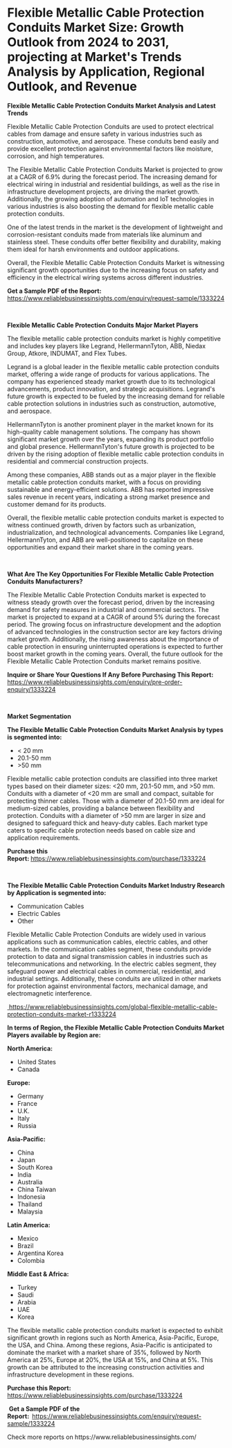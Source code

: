 <p><h1>Flexible Metallic Cable Protection Conduits Market Size: Growth Outlook from 2024 to 2031, projecting at Market's Trends Analysis by Application, Regional Outlook, and Revenue</h1></p><p><strong>Flexible Metallic Cable Protection Conduits Market Analysis and Latest Trends</strong></p>
<p><p>Flexible Metallic Cable Protection Conduits are used to protect electrical cables from damage and ensure safety in various industries such as construction, automotive, and aerospace. These conduits bend easily and provide excellent protection against environmental factors like moisture, corrosion, and high temperatures.</p><p>The Flexible Metallic Cable Protection Conduits Market is projected to grow at a CAGR of 6.9% during the forecast period. The increasing demand for electrical wiring in industrial and residential buildings, as well as the rise in infrastructure development projects, are driving the market growth. Additionally, the growing adoption of automation and IoT technologies in various industries is also boosting the demand for flexible metallic cable protection conduits.</p><p>One of the latest trends in the market is the development of lightweight and corrosion-resistant conduits made from materials like aluminum and stainless steel. These conduits offer better flexibility and durability, making them ideal for harsh environments and outdoor applications.</p><p>Overall, the Flexible Metallic Cable Protection Conduits Market is witnessing significant growth opportunities due to the increasing focus on safety and efficiency in the electrical wiring systems across different industries.</p></p>
<p><strong>Get a Sample PDF of the Report:&nbsp;</strong> <a href="https://www.reliablebusinessinsights.com/enquiry/request-sample/1333224">https://www.reliablebusinessinsights.com/enquiry/request-sample/1333224</a></p>
<p>&nbsp;</p>
<p><strong>Flexible Metallic Cable Protection Conduits Major Market Players</strong></p>
<p><p>The flexible metallic cable protection conduits market is highly competitive and includes key players like Legrand, HellermannTyton, ABB, Niedax Group, Atkore, INDUMAT, and Flex Tubes.</p><p>Legrand is a global leader in the flexible metallic cable protection conduits market, offering a wide range of products for various applications. The company has experienced steady market growth due to its technological advancements, product innovation, and strategic acquisitions. Legrand's future growth is expected to be fueled by the increasing demand for reliable cable protection solutions in industries such as construction, automotive, and aerospace.</p><p>HellermannTyton is another prominent player in the market known for its high-quality cable management solutions. The company has shown significant market growth over the years, expanding its product portfolio and global presence. HellermannTyton's future growth is projected to be driven by the rising adoption of flexible metallic cable protection conduits in residential and commercial construction projects.</p><p>Among these companies, ABB stands out as a major player in the flexible metallic cable protection conduits market, with a focus on providing sustainable and energy-efficient solutions. ABB has reported impressive sales revenue in recent years, indicating a strong market presence and customer demand for its products.</p><p>Overall, the flexible metallic cable protection conduits market is expected to witness continued growth, driven by factors such as urbanization, industrialization, and technological advancements. Companies like Legrand, HellermannTyton, and ABB are well-positioned to capitalize on these opportunities and expand their market share in the coming years.</p></p>
<p>&nbsp;</p>
<p><strong>What Are The Key Opportunities For Flexible Metallic Cable Protection Conduits Manufacturers?</strong></p>
<p><p>The Flexible Metallic Cable Protection Conduits market is expected to witness steady growth over the forecast period, driven by the increasing demand for safety measures in industrial and commercial sectors. The market is projected to expand at a CAGR of around 5% during the forecast period. The growing focus on infrastructure development and the adoption of advanced technologies in the construction sector are key factors driving market growth. Additionally, the rising awareness about the importance of cable protection in ensuring uninterrupted operations is expected to further boost market growth in the coming years. Overall, the future outlook for the Flexible Metallic Cable Protection Conduits market remains positive.</p></p>
<p><strong>Inquire or Share Your Questions If Any Before Purchasing This Report:</strong> <a href="https://www.reliablebusinessinsights.com/enquiry/pre-order-enquiry/1333224">https://www.reliablebusinessinsights.com/enquiry/pre-order-enquiry/1333224</a></p>
<p>&nbsp;</p>
<p><strong>Market Segmentation</strong></p>
<p><strong>The Flexible Metallic Cable Protection Conduits Market Analysis by types is segmented into:</strong></p>
<p><ul><li>< 20 mm</li><li>20.1-50 mm</li><li>>50 mm</li></ul></p>
<p><p>Flexible metallic cable protection conduits are classified into three market types based on their diameter sizes: <20 mm, 20.1-50 mm, and >50 mm. Conduits with a diameter of <20 mm are small and compact, suitable for protecting thinner cables. Those with a diameter of 20.1-50 mm are ideal for medium-sized cables, providing a balance between flexibility and protection. Conduits with a diameter of >50 mm are larger in size and designed to safeguard thick and heavy-duty cables. Each market type caters to specific cable protection needs based on cable size and application requirements.</p></p>
<p><strong>Purchase this Report:&nbsp;</strong><a href="https://www.reliablebusinessinsights.com/purchase/1333224">https://www.reliablebusinessinsights.com/purchase/1333224</a></p>
<p>&nbsp;</p>
<p><strong>The Flexible Metallic Cable Protection Conduits Market Industry Research by Application is segmented into:</strong></p>
<p><ul><li>Communication Cables</li><li>Electric Cables</li><li>Other</li></ul></p>
<p><p>Flexible Metallic Cable Protection Conduits are widely used in various applications such as communication cables, electric cables, and other markets. In the communication cables segment, these conduits provide protection to data and signal transmission cables in industries such as telecommunications and networking. In the electric cables segment, they safeguard power and electrical cables in commercial, residential, and industrial settings. Additionally, these conduits are utilized in other markets for protection against environmental factors, mechanical damage, and electromagnetic interference.</p></p>
<p><a href="https://www.reliablebusinessinsights.com/global-flexible-metallic-cable-protection-conduits-market-r1333224">&nbsp;https://www.reliablebusinessinsights.com/global-flexible-metallic-cable-protection-conduits-market-r1333224</a></p>
<p><strong>In terms of Region, the Flexible Metallic Cable Protection Conduits Market Players available by Region are:</strong></p>
<p>
    <p> <strong> North America: </strong>
        <ul>
            <li>United States</li>
            <li>Canada</li>
        </ul>
        </p> 
    <p> <strong> Europe: </strong>
        <ul>
            <li>Germany</li>
            <li>France</li>
            <li>U.K.</li>
            <li>Italy</li>
            <li>Russia</li>
        </ul>
        </p> 
    <p> <strong> Asia-Pacific: </strong>
        <ul>
            <li>China</li>
            <li>Japan</li>
            <li>South Korea</li>
            <li>India</li>
            <li>Australia</li>
            <li>China Taiwan</li>
            <li>Indonesia</li>
            <li>Thailand</li>
            <li>Malaysia</li>
        </ul>
        </p> 
    <p> <strong> Latin America: </strong>
        <ul>
            <li>Mexico</li>
            <li>Brazil</li>
            <li>Argentina Korea</li>
            <li>Colombia</li>
        </ul>
        </p> 
    <p> <strong> Middle East & Africa: </strong>
        <ul>
            <li>Turkey</li>
            <li>Saudi</li>
            <li>Arabia</li>
            <li>UAE</li>
            <li>Korea</li>
        </ul>
    </p>
    </p>
<p><p>The flexible metallic cable protection conduits market is expected to exhibit significant growth in regions such as North America, Asia-Pacific, Europe, the USA, and China. Among these regions, Asia-Pacific is anticipated to dominate the market with a market share of 35%, followed by North America at 25%, Europe at 20%, the USA at 15%, and China at 5%. This growth can be attributed to the increasing construction activities and infrastructure development in these regions.</p></p>
<p><strong>Purchase this Report: </strong><a href="https://www.reliablebusinessinsights.com/purchase/1333224">https://www.reliablebusinessinsights.com/purchase/1333224</a></p>
<p>&nbsp;<strong>Get a Sample PDF of the Report:&nbsp;&nbsp;</strong><a href="https://www.reliablebusinessinsights.com/enquiry/request-sample/1333224">https://www.reliablebusinessinsights.com/enquiry/request-sample/1333224</a></p>
<p><strong></strong></p>
<p>Check more reports on https://www.reliablebusinessinsights.com/</p>